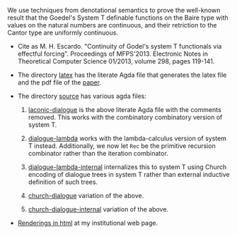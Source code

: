We use techniques from denotational semantics to prove the well-known result that the Goedel's System T definable functions on the Baire type with values on the natural numbers are continuous, and their retriction to the Cantor type are uniformly continuous.

* Cite as M. H. Escardo. "Continuity of Godel's system T functionals via effectful forcing". Proceedings of MFPS'2013. Electronic Notes in Theoretical Computer Science 01/2013, volume 298, pages 119-141.

* The directory [latex](latex) has the literate Agda file that generates the latex file and the pdf file of the [paper](https://www.cs.bham.ac.uk/~mhe/dialogue/dialogue.pdf).

* The directory [source](source) has various agda files:

  1. [laconic-dialogue](laconic-dialogue.lagda) is the above literate Agda file with the comments removed. This works with the combinatory combinatory version of system T.

  1. [dialogue-lambda](dialogue-lambda.lagda) works with the lambda-calculus version of system T instead. Additionally, we now let `Rec` be the primitive recursion combinator rather than the iteration combinator.

  1. [dialogue-lambda-internal](dialogue-lambda-internal.lagda) internalizes this to system T using Church encoding of dialogue trees in system T rather than external inductive definition of such trees.

  1. [church-dialogue](dialogue-lambda-internal.lagda) variation of the above.

  1. [church-dialogue-internal](dialogue-lambda-internal.lagda) variation of the above.

* [Renderings in html](https://www.cs.bham.ac.uk/~mhe/dialogue/) at my institutional web page.

